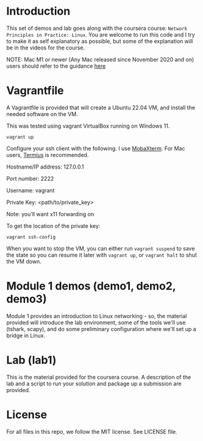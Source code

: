 # Introduction

This set of demos and lab goes along with the coursera course: `Network Principles in Practice: Linux`.  You are welcome to run this code and I try to make it as self explanatory as possible, but some of the explanation will be in the videos for the course.

NOTE: Mac M1 or newer (Any Mac released since November 2020 and on) users should refer to the guidance [here](/mac-arm/README.md)

# Vagrantfile

A Vagrantfile is provided that will create a Ubuntu 22.04 VM, and install the needed software on the VM.

This was tested using vagrant VirtualBox running on Windows 11.

```
vagrant up
```


Configure your ssh client with the following.  I use [MobaXterm](https://mobaxterm.mobatek.net/). For Mac users, [Termius](https://apps.apple.com/us/app/termius-modern-ssh-client/id1176074088?mt=12) is recommended.

Hostname/IP address: 127.0.0.1

Port number: 2222

Username: vagrant

Private Key: <path/to/private_key>

Note: you’ll want x11 forwarding on


To get the location of the private key:

```
vagrant ssh-config
```


When you want to stop the VM, you can either run `vagrant suspend` to save the state so you can resume it later with `vagrant up`, or `vagrant halt` to shut the VM down.


# Module 1 demos (demo1, demo2, demo3)

Module 1 provides an introduction to Linux networking - so, the material provided will introduce the lab environment, some of the tools we'll use (tshark, scapy), and do some preliminary configuration where we'll set up a bridge in Linux.

# Lab (lab1)

This is the material provided for the coursera course. A description of the lab and a script to run your solution and package up a submission are provided.

# License

For all files in this repo, we follow the MIT license.  See LICENSE file.
